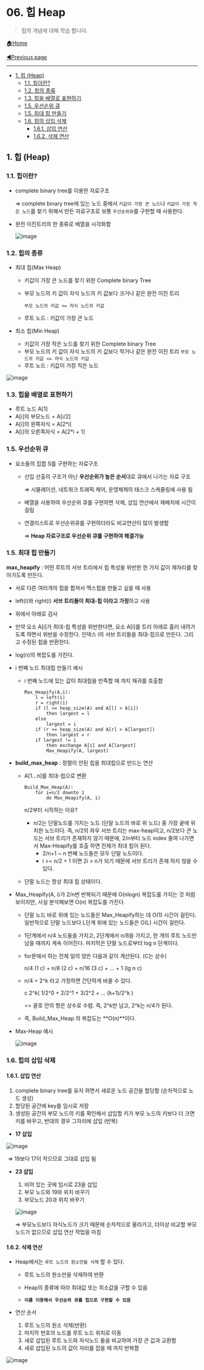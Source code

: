 # 06. 힙 Heap

> 힙의 개념에 대해 학습 합니다.

[🏠Home](https://github.com/batboy118/Study_Note)

[◀Previous page ](./README.md)

---

<!-- TOC -->

- [1. 힙 (Heap)](#1-힙-heap)
	- [1.1. 힙이란?](#11-힙이란)
	- [1.2. 힙의 종류](#12-힙의-종류)
	- [1.3. 힙을 배열로 표현하기](#13-힙을-배열로-표현하기)
	- [1.5. 우선순위 큐](#15-우선순위-큐)
	- [1.5. 최대 힙 만들기](#15-최대-힙-만들기)
	- [1.6. 힙의 삽입 삭제](#16-힙의-삽입-삭제)
		- [1.6.1. 삽입 연산](#161-삽입-연산)
		- [1.6.2. 삭제 연산](#162-삭제-연산)

<!-- /TOC -->

## 1. 힙 (Heap)

### 1.1. 힙이란?

- complete binary tree를 이용한 자료구조

  ⇒ complete binary tree에 있는 노드 중에서 `키값이 가장 큰 노드`나 `키값이 가장 작은 노드`를 찾기 위해서 만든 자료구조로 보통 `우선순위큐`를 구현할 때 사용한다.

- 완전 이진트리의 한 종류로 배열을 시각화함

  ![image](https://user-images.githubusercontent.com/53181778/77606779-69002b00-6f10-11ea-876d-54864e4afc5c.png)

### 1.2. 힙의 종류

- 최대 힙(Max Heap)
  - 키값이 가장 큰 노드를 찾기 위한 Complete binary Tree

  - 부모 노드의 키 값이 자식 노드의 키 값보다 크거나 같은 완전 이진 트리

    `부모 노드의 키값 >= 자식 노드의 키값`

  - 루트 노드 : 키값이 가장 큰 노드

- 최소 힙(Min Heap)
  - 키값이 가장 작은 노드를 찾기 위한 Complete binary Tree
  - 부모 노드의 키 값이 자식 노드의 키 값보다 작거나 같은 완전 이진 트리
    `부모 노드의 키값 <= 자식 노드의 키값`
  - 루트 노드 : 키값이 가장 작은 노드

![image](https://user-images.githubusercontent.com/53181778/77607169-62be7e80-6f11-11ea-9bcd-3964f301fd65.png)

### 1.3. 힙을 배열로 표현하기

- 루트 노드 A[1]
- A[i]의 부모노드 = A[i/2]
- A[i]의 왼쪽자식 = A[2*i]
- A[i]의 오른쪽자식 = A[2*i + 1]

### 1.5. 우선순위 큐

- 요소들의 집합 S를 구현하는 자료구조

  - 선입 선출의 구조가 아닌 **우선순위가 높은 순서**대로 큐에서 나가는 자료 구조

    ⇒ 시물레이션, 네트워크 트래픽 제어, 운영체제의 태스크 스케줄링에 사용 됨

  - 배열을 사용하여 우선순위 큐를 구현하면 삭제, 삽입 연산에서 재배치에 시간이 걸림

  - 연결리스트로 우선순위큐를 구현하더라도 비교연산이 많이 발생함

    ⇒ **Heap 자료구조로 우선순위 큐를 구현하여 해결가능**

### 1.5. 최대 힙 만들기

**max_heapify** : 어떤 루트의 서브 트리에서 힙 특성을 위반한 한 가지 값이 제자리를 찾아가도록 만든다.

- 서로 다른 여러개의 힙을 합쳐서 맥스힙을 만들고 싶을 때 사용
- left(i)와 right(i) **서브 트리들이 최대-힙 이라고 가정**하고 사용
- 위에서 아래로 검사
- 만약 요소 A[i]가 최대-힙 특성을 위반한다면, 요소 A[i]를 트리 아래로 흘러 내려가도록 하면서 위반을 수정한다. 인덱스 i의 서브 트리들을 최대-힙으로 만든다. 그리고 수정된 힙을 반환한다.
- log(n)의 복잡도를 가진다.

- i 번째 노드 최대힙 만들기 예시
  - i 번째 노드에 있는 값이 최대힙을 만족할 때 까지 재귀를 호출함

    ```
    Max_Heapify(A,i):
        l = left(i)
        r = right(i)
        if (l <= heap_size(A) and A[l] > A[i])
            then largest = l
        else
            largest = i
        if (r <= heap_size(A) and A[r] > A[largest])
            then largest = r
        if largest != i
            then exchange A[i] and A[largest]
            Max_Heapify(A, largest)
    ```

- **build_max_heap** : 정렬이 안된 힙을 최대힙으로 만드는 연산

  - A[1…n]를 최대-힙으로 변환

    ```
    Build_Max_Heap(A):
        for i=n/2 downto 1
            do Max_Heapify(A, i)
    ```

    n/2부터 시작하는 이유?

    - n/2는 단말노드를 가지는 노드 (단말 노드의 바로 위 노드) 중 가장 끝에 위치한 노드이다. 즉, n/2의 좌우 서브 트리는 max-heap이고, n/2보다 큰 노드는 서브 트리가 존재하지 않기 때문에, 2/n부터 노드 index 줄여 나가면서 Max-Heapify를 호출 하면 전체가 최대 힙이 된다.
      - 2/n+1 ~ n 번째 노드들은 모두 단말 노드이다.
      - i >= n/2 + 1 이면 2i > n가 되기 때문에 서브 트리가 존재 하지 않을 수 있다.

  - 단말 노드는 항상 최대 힙 상태이다.

- Max_Heapify(A, i)가 2/n번 반복되기 때문에 O(nlogn) 복잡도를 가지는 것 처럼보이지만, 사실 분석해보면 O(n) 복잡도를 가진다.

  - 단말 노드 바로 위에 있는 노드들은 Max_Heapify하는 데 O(1) 시간이 걸린다. 일반적으로 단말 노드보다 L단계 위에 있는 노드들은 O(L) 시간이 걸린다.

  - 1단계에서 n/4 노드들을 가지고, 2단계에서 n/8을 가지고, 한 개의 루트 노드만 남을 때까지 계속 이어진다. 마지막은 단말 노드로부터 log n 단계이다.

  - for문에서 하는 전체 일의 양은 다음과 같이 계산된다. (C는 상수)

    n/4 (1 c) + n/8 (2 c) + n/16 (3 c) + … + 1 (lg n c)

  - n/4 = 2^k 라고 가정하면 간단하게 바꿀 수 있다.

    c 2^k( 1/2^0 + 2/2^1 + 3/2^2 + … (k+1)/2^k )

    => 괄호 안의 항은 상수로 수렴. 즉, 2^k만 남고, 2^k는 n/4가 된다.

  - 즉, Build_Max_Heap 의 복잡도는 **O(n)**이다.

- Max-Heap 예시

  ![image](https://user-images.githubusercontent.com/53181778/77612439-0f076180-6f20-11ea-9f32-02136b3dbe9c.png)




### 1.6. 힙의 삽입 삭제

#### 1.6.1. 삽입 연산

1. complete binary tree를 유지 하면서 새로운 노드 공간을 할당함 (순차적으로 노드 생성)
2. 할당된 공간에 key를 임시로 저장
3. 생성된 공간의 부모 노드의 키를 확인해서 삽입할 키가 부모 노드의 키보다 더 크면 키를 바꾸고, 반대의 경우 그자리에 삽입 (반복)

- **17 삽입**

![image](https://user-images.githubusercontent.com/53181778/77285023-fbfa5480-6cc7-11ea-8e76-5ba7f2fa09d2.png)

​	⇒ 19보다 17이 작으므로 그대로 삽입 됨

- **23 삽입**

  1. 비어 있는 곳에 임시로 23을 삽입
  2. 부모 노드와 19와 위치 바꾸기
  3. 부모노드 20과 위치 바꾸기

  ![image](https://user-images.githubusercontent.com/53181778/77285311-98bcf200-6cc8-11ea-863b-fdccde3531e2.png)



  ⇒ 부모노드보다 자식노드가 크기 때문에 순차적으로 올라가고, 더이상 비교할 부모노드가 없으므로 삽입 연산 작업을 마침

#### 1.6.2. 삭제 연산

- Heap에서는 `루트 노드의 원소만을 삭제` 할 수 있다.

  - 루트 노드의 원소만을 삭제하여 반환
  - Heap의 종류에 따라 최대값 또는 최소값을 구할 수 있음

  - **`이름 이용해서 우선순위 큐를 힙으로 구현할 수 있음`**

- 연산 순서
  1. 루트 노드의 원소 삭제(반환)
  2. 마지막 번호의 노드를 루트 노드 위치로 이동
  3. 새로 삽입된 루트 노드와 자식노드 들을 비교하여 가장 큰 값과 교환함
  4. 새로 삽입된 노드의 값이 자리를 잡을 때 까지 반복함

![image](https://user-images.githubusercontent.com/53181778/77286086-762bd880-6cca-11ea-9f00-777b739272c8.png)
